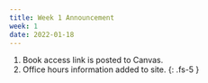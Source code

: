 ```yaml
---
title: Week 1 Announcement
week: 1
date: 2022-01-18
---
```


1. Book access link is posted to Canvas.
2. Office hours information added to site.
{: .fs-5 }
